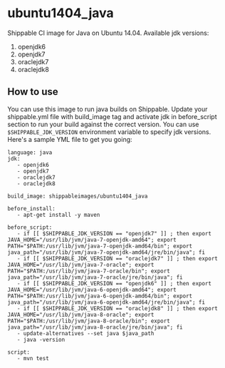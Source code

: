 ubuntu1404_java
===============

Shippable CI image for Java on Ubuntu 14.04. Available jdk versions:

1. openjdk6
2. openjdk7
3. oraclejdk7
4. oraclejdk8

## How to use
You can use this image to run java builds on Shippable. Update your shippable.yml file with build_image tag and activate jdk in before_script section to run your build against the correct version. You can use `$SHIPPABLE_JDK_VERSION` environment
variable to specify jdk versions. Here's a sample YML file to get you going:

````
language: java
jdk:
   - openjdk6
   - openjdk7
   - oraclejdk7
   - oraclejdk8

build_image: shippableimages/ubuntu1404_java

before_install:
   - apt-get install -y maven
   
before_script:
   - if [[ $SHIPPABLE_JDK_VERSION == "openjdk7" ]] ; then export JAVA_HOME="/usr/lib/jvm/java-7-openjdk-amd64"; export PATH="$PATH:/usr/lib/jvm/java-7-openjdk-amd64/bin"; export java_path="/usr/lib/jvm/java-7-openjdk-amd64/jre/bin/java"; fi
   - if [[ $SHIPPABLE_JDK_VERSION == "oraclejdk7" ]] ; then export JAVA_HOME="/usr/lib/jvm/java-7-oracle"; export PATH="$PATH:/usr/lib/jvm/java-7-oracle/bin"; export java_path="/usr/lib/jvm/java-7-oracle/jre/bin/java"; fi
   - if [[ $SHIPPABLE_JDK_VERSION == "openjdk6" ]] ; then export JAVA_HOME="/usr/lib/jvm/java-6-openjdk-amd64"; export PATH="$PATH:/usr/lib/jvm/java-6-openjdk-amd64/bin"; export java_path="/usr/lib/jvm/java-6-openjdk-amd64/jre/bin/java"; fi
   - if [[ $SHIPPABLE_JDK_VERSION == "oraclejdk8" ]] ; then export JAVA_HOME="/usr/lib/jvm/java-8-oracle"; export PATH="$PATH:/usr/lib/jvm/java-8-oracle/bin"; export java_path="/usr/lib/jvm/java-8-oracle/jre/bin/java"; fi
   - update-alternatives --set java $java_path
   - java -version

script:
   - mvn test

````
